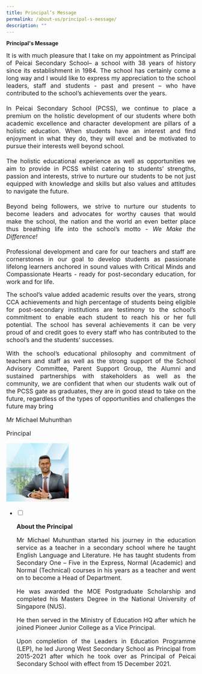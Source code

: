 ```yaml
---
title: Principal’s Message
permalink: /about-us/principal-s-message/
description: ""
---
```


<p><strong>Principal's Message</strong></p> 
<p><p align="justify"><font size="3">It is with much pleasure that I take on my appointment as Principal of Peicai Secondary School&ndash; a school with 38 years of history since its establishment in 1984. The school has certainly come a long way and I would like to express my appreciation to the school leaders, staff and students - past and present &ndash; who have contributed to the school&rsquo;s achievements over the years.<br /><br />In Peicai Secondary School (PCSS), we continue to place a premium on the holistic development of our students where both academic excellence and character development are pillars of a holistic education. When students have an interest and find enjoyment in what they do, they will excel and be motivated to pursue their interests well beyond school.<br /><br />The holistic educational experience as well as opportunities we aim to provide in PCSS whilst catering to students&rsquo; strengths, passion and interests, strive to nurture our students to be not just equipped with knowledge and skills but also values and attitudes to navigate the future.&nbsp;<br /><br />Beyond being followers, we strive to nurture our students to become leaders and advocates for worthy causes that would make the school, the nation and the world an even better place thus breathing life into the school&rsquo;s motto -&nbsp;<em>We Make the Difference!<br /></em><br />Professional development and care for our teachers and staff are cornerstones in our goal to develop students as passionate lifelong learners anchored in sound values with Critical Minds and Compassionate Hearts - ready for post-secondary education, for work and for life.<em><br /></em>
<p><p align="justify">The school&rsquo;s value added academic results over the years, strong CCA achievements and high percentage of students being eligible for post-secondary institutions are testimony to the school&rsquo;s commitment to enable each student to reach his or her full potential. The school has several achievements it can be very proud of and credit goes to every staff who has contributed to the school&rsquo;s and the students&rsquo; successes.</p>
<p><p align="justify"><font size="3">With the school&rsquo;s educational philosophy and commitment of teachers and staff as well as the strong support of the School Advisory Committee, Parent Support Group, the Alumni and sustained partnerships with stakeholders as well as the community, we are confident that when our students walk out of the PCSS gate as graduates, they are in good stead to take on the future, regardless of the types of opportunities and challenges the future may bring
<p>Mr Michael Muhunthan</p>
<p>Principal</p>
<img style="width: 33%;" src="/images/mr_michael.jpg" />
<ul class="jekyllcodex_accordion">
<li><input id="accordion1" type="checkbox" /> <label for="accordion1"><p><strong>About the Principal</strong></p></label>
<div>
<p><p align="justify"><font size="3">Mr Michael Muhunthan started his journey in the education service as a teacher in a secondary school where he taught English Language and Literature. He has taught students from Secondary One &ndash; Five in the Express, Normal (Academic) and Normal (Technical) courses in his years as a teacher and went on to become a Head of Department.
<p><p align="justify">He was awarded the MOE Postgraduate Scholarship and completed his Masters Degree in the National University of Singapore (NUS).</p>
<p><p align="justify"><font size="3">He then served in the Ministry of Education HQ after which he joined Pioneer Junior College as a Vice Principal.
<p><p align="justify"><font size="3">Upon completion of the Leaders in Education Programme (LEP), he led Jurong West Secondary School as Principal from 2015-2021 after which he took over as Principal of Peicai Secondary School with effect from 15 December 2021.
</font>
